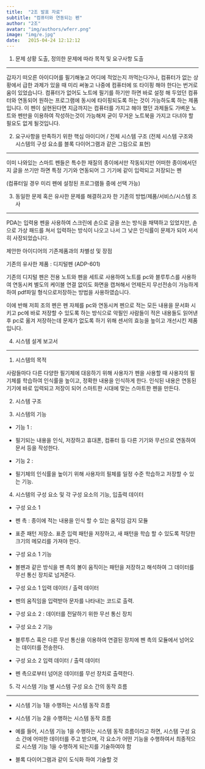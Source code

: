 ```yaml
---
title:  "2조 발표 자료"
subtitle: "컴퓨터와 연동되는 펜"
author: "2조"
avatar: "img/authors/wferr.png"
image: "img/e.jpg"
date:   2015-04-24 12:12:12
---
```


1. 문제 상황 도출, 정의한 문제에 따라 목적 및 요구사항 도출
---------------------------------------------------------------
갑자기 떠오른 아이디어를 필기해놓고 어디에 적었는지 까먹는다거나, 컴퓨터가 없는 상황에서 급한 과제가 있을 때 미리 써놓고 나중에 컴퓨터에 또 타이핑 해야 한다는 번거로움이 있었습니다. 컴퓨터가 없어도 노트에 필기를 하기만 하면 바로 설정 해 두었던 컴퓨터와 연동되어 원하는 프로그램에 동시에 타이핑되도록 하는 것이 가능하도록 하는 제품입니다. 이 펜이 실현된다면 지금까지는 컴퓨터를 가지고 해야 했던 과제들도 가벼운 노트와 펜만을 이용하여 작성하는것이 가능해져 굳이 무거운 노트북을 가지고 다녀야 할 필요도 없게 될것입니다.

2. 요구사항을 만족하기 위한 핵심 아이디어 / 전체 시스템 구조 (전체 시스템 구조와 시스템의 구성 요소를 블록 다이어그램과 같은 그림으로 표현)
----------------------------------------------------------------------------
이미 나와있는 스마트 펜들은 특수한 재질의 종이에서만 작동되지만 어떠한 종이에서던지 글을 쓰기만 하면 특정 기기와 연동되어 그 기기에 같이 입력되고 저장되는 펜

(컴퓨터일 경우 미리 펜에 설정된 프로그램들 중에 선택 가능)

3. 동일한 문제 혹은 유사한 문제를 해결하고자 한 기존의 방법/제품/서비스/시스템 조사 
----------------------------------------------------------------------------
 PDA는 입력용 펜을 사용하여 스크린에 손으로 글을 쓰는 방식을 채택하고 있었지만, 손으로 가상 패드를 쳐서 입력하는 방식이 나오고 나서 그 낮은 인식률이 문제가 되어 서서히 사장되었습니다.

제안한 아이디어의 기존제품과의 차별성 및 장점

기존의 유사한 제품 : 디지털펜 (ADP-601)

기존의 디지털 펜은 전용 노트와 펜을 세트로 사용하여 노트를 pc와 블루투스를 사용하여 연동시켜 별도의 케이블 연결 없이도 화면을 캡쳐해서 언제든지 무선전송이 가능하게 하여 pdf파일 형식으로저장하는 방법을 사용하였습니다.

이에 반해 저희 조의 펜은 펜 자체를 pc와 연동시켜 펜으로 적는 모든 내용을 문서화 시키고 pc에 바로 저장할 수 있도록 하는 방식으로 악필인 사람들이 적은 내용들도 읽어낸 후 pc로 옮겨 저장하는데 문제가 없도록 하기 위해 센서의 효능을 높이고 개선시킨 제품입니다.


4. 시스템 설계 보고서
-------------------------------------------------------------



1) 시스템의 목적


사람들마다 다른 다양한 필기체에 대응하기 위해 사용자가 펜을 사용할 때 사용자의 필기체를 학습하여 인식률을 높이고, 정확한 내용을 인식하게 한다. 인식된 내용은 연동된 기기에 바로 입력되고 저장이 되어 스마트한 시대에 맞는 스마트한 펜을 만든다.

  

2) 시스템 구조 

  

3) 시스템의 기능

- 기능 1 :  
 - 필기되는 내용을 인식, 저장하고 휴대폰, 컴퓨터 등 다른 기기와 무선으로 연동하여 문서 등을 작성한다.

- 기능 2 :
 - 필기체의 인식률을 높이기 위해 사용자의 필체를 일정 수준 학습하고 저장할 수 있는 기능.

  

4) 시스템의 구성 요소 및 각 구성 요소의 기능, 입출력 데이터

- 구성 요소 1
 - 펜 촉 : 종이에 적는 내용을 인식 할 수 있는 움직임 감지 모듈
 - 표준 패턴 저장소. 표준 입력 패턴을 저장하고, 새 패턴을 학습 할 수 있도록 적당한 크기의 메모리를 가져야 한다.

- 구성 요소 1 기능
 - 볼펜과 같은 방식을 펜 촉의 볼이 움직이는 패턴을 저장하고 해석하여 그 데이터를 무선 통신 장치로 넘겨준다.

- 구성 요소 1 입력 데이터 / 출력 데이터
 - 펜의 움직임을 입력받아 문자를 나타내는 코드로 출력.

- 구성 요소 2 : 데이터를 전달하기 위한 무선 통신 장치

- 구성 요소 2 기능
 - 블루투스 혹은 다른 무선 통신을 이용하여 연결된 장치에 펜 촉의 모듈에서 넘어오는 데이터를 전송한다.

- 구성 요소 2 입력 데이터 / 출력 데이터
 - 펜 촉으로부터 넘어온 데이터를 무선 장치로 출력한다.



5) 각 시스템 기능 별 시스템 구성 요소 간의 동작 흐름
----------------------------------------------------------------------
- 시스템 기능 1을 수행하는 시스템 동작 흐름 



- 시스템 기능 2을 수행하는 시스템 동작 흐름

  

* 예를 들어, 시스템 기능 1을 수행하는 시스템 동작 흐름이라고 하면, 시스템 구성 요소 간에 어떠한 데이터를 주고 받으며, 각 요소가 어떤 기능을 수행하여서 최종적으로 시스템 기능 1을 수행하게 되는지를 기술하여야 함

  

* 블록 다이어그램과 같이 도식화 하여 기술할 것
